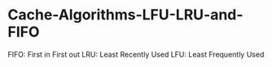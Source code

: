 # Cache-Algorithms-LFU-LRU-and-FIFO
FIFO: First in First out
LRU:  Least Recently Used
LFU: Least Frequently Used

